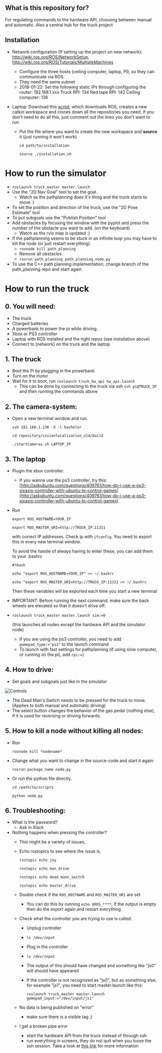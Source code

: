 ## What is this repository for? ##
For regulating commands to the hardware API, choosing between manual and automatic. Also a central hub for the truck project

## Installation ##
* Network configuration (If setting up the project on new network): http://wiki.ros.org/ROS/NetworkSetup, http://wiki.ros.org/ROS/Tutorials/MultipleMachines 
   * Configure the three hosts (ceiling computer, laptop, PI), so they can communicate via ROS.
   * They need the same subnet
   * 2018-01-22: Set the following static IPs through configuring the router: 192.168.1.xxx
       Truck RPI: 134
       Red tape RPI: 142
       Ceiling computer: 136
     

* Laptop: Download this [script](https://github.com/ArticulatedControl18/truck_master/blob/master/installation.sh), which downloads ROS, creates a new catkin workspace and clones down all the repositories you need. If you don't need to do all this, just comment out the lines you don't want to run

    * Put the file where you want to create the new workspace and **source** it (just running it won't work)
     
          cd path/to/installation     

          source ./installation.sh


# How to run the simulator
* `roslaunch truck_master master.launch`
* Use the "2D Nav Goal" tool to set the goal.
    * Watch as the pathplanning does it's thing and the truck starts to move :)
* To set the position and direction of the truck, use the "2D Pose Estimate" tool
* To put subgoals use the "Publish Position" tool
* Add obstacles by focusing the window with the pyplot and press the number of the obstacle you want to add. (on the keyboard)
    * Watch as the rviz map is updated :)
* If the pathplanning seems to be stuck in an infinite loop you may have to kill the node (or just restart everything).
    * `rosnode kill path_planning`
    * Remove all obstacles
    * `rosrun path_planning path_planning_node.py`
* To use the C++ path planning implementation, change branch of the path_planning repo and start again

# How to run the truck #

## 0. You will need: ##
* The truck
* Charged batteries
* A powerbank to power the pi while driving.
* Xbox or PS3 controller
* Laptop with ROS installed and the right repos (see installation above)
* Connect to [network] on the truck and the laptop

## 1. The truck ##
   * Boot the Pi by plugging in the powerbank
   * Turn on the motor
   * Wait for it to boot, run `roslaunch truck_hw_api hw_api.launch` 
        - This can be done by connecting to the truck via ssh `ssh pi@TRUCK_IP` and then running the commands above
   
## 2. The camera-system: ##

* Open a new terminal window and run:

 
    `ssh 192.168.1.136 -X -l bachelor`


    `cd repository/visionlocalization_old/build`


    `./startCameras.sh LAPTOP_IP`

   
## 3. The laptop ##
* Plugin the xbox controller.
    * If you wanna use the ps3 controller, try this: [http://askubuntu.com/questions/409761/how-do-i-use-a-ps3-sixaxis-controller-with-ubuntu-to-control-games](http://askubuntu.com/questions/409761/how-do-i-use-a-ps3-sixaxis-controller-with-ubuntu-to-control-games)


* Run 


    `export ROS_HOSTNAME=YOUR_IP`
  

    `export ROS_MASTER_URI=http://TRUCK_IP:11311` 


    with correct IP addresses. Check ip with `ifconfig`. You need to export this in every new terminal window.

    To avoid the hassle of always having to enter these, you can add them to your .bashrc

    `#!bash`

    `echo "export ROS_HOSTNAME=YOUR_IP" >> ~/.bashrc`

    `echo "export ROS_MASTER_URI=http://TRUCK_IP:11311 >> ~/.bashrc `

    Then these variables will be exported each time you start a new terminal

* IMPORTANT: Before running the next command, make sure the back wheels are elevated so that it doesn't drive off.
* `roslaunch truck_master master.launch sim:=0`

     (this launches all nodes except the hardware API and the simulator node)

     * If you are using the ps3 controller, you need to add `gamepad_type:="ps3"` to the launch command
     * To launch with fast settings for pathplanning (if using slow computer, or running on the pi), add `rpi:=1`
   
## 4. How to drive: ##

* Set goals and subgoals just like in the simulator

![Controls](https://raw.githubusercontent.com/ArticulatedControl17/truck_master/master/xbox_controller.png)

- The Dead Man's Switch needs to be pressed for the truck to move. (Applies to both manual and automatic driving)
- The select button changes the behavior of the gas pedal (nothing else), if it is used for reversing or driving forwards.

## 5. How to kill a node without killing all nodes: ##
    
* Run 

    `rosnode kill *nodename* `

* Change what you want to change in the source-code and start it again:

    `rosrun package_name node.py`
 
* Or run the python file directly.

    `cd /path/to/scripts`

    `python node.py`

## 6. Troubleshooting:  

* What is the password?
    - Ask in Slack
* Nothing happens when pressing the controller?
    - This might be a variety of issues, 
    - Echo rostopics to see where the issue is.

        `rostopic echo joy`

        `rostopic echo man_drive`

        `rostopic echo dead_mans_switch`

        `rostopic echo master_drive`

    - Double check if the `ROS_HOSTNAME` and `ROS_MASTER_URI` are set 
        - You can do this by running `echo $ROS_****`, if the output is empty then do the export again and restart everything
    - Check what the controller you are trying to use is called.
        * Unplug controller 
        * `ls /dev/input`
        * Plug in the controller
        * `ls /dev/input`
        * The output of this should have changed and something like "js0" will should have appeared
        * If the controller is not recognized as "js0", but as something else, for example "js1", you need to start master.launch like this:

            `roslaunch truck_master master.launch gamepad_input:="/dev/input/js1"`

    - No data is being published on "error"
        - make sure there is a visible tag ;)
    - I get a broken pipe error
        - start the hardware API from the truck instead of through ssh
        - run everything in screens, they do not quit when you loose the ssh session. 
        Take a look at [this link](https://www.rackaid.com/blog/linux-screen-tutorial-and-how-to/) for more information
